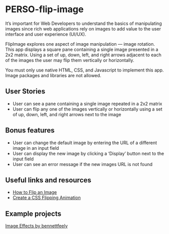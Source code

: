 # PERSO-flip-image

It’s important for Web Developers to understand the basics of manipulating images since rich web applications rely on images to add value to the user interface and user experience (UI/UX).

FlipImage explores one aspect of image manipulation — image rotation. This app displays a square pane containing a single image presented in a 2x2 matrix. Using a set of up, down, left, and right arrows adjacent to each of the images the user may flip them vertically or horizontally.

You must only use native HTML, CSS, and Javascript to implement this app. Image packages and libraries are not allowed.

## User Stories
* User can see a pane containing a single image repeated in a 2x2 matrix
* User can flip any one of the images vertically or horizontally using a set of up, down, left, and right arrows next to the image
## Bonus features
* User can change the default image by entering the URL of a different image in an input field
* User can display the new image by clicking a ‘Display’ button next to the input field
* User can see an error message if the new images URL is not found 
## Useful links and resources
* [How to Flip an Image](https://www.w3schools.com/howto/howto_css_flip_image.asp)
* [Create a CSS Flipping Animation](https://davidwalsh.name/css-flip)
## Example projects
[Image Effects by bennettfeely](https://codepen.io/seyedi/pen/gvqYQv)